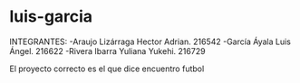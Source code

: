 # luis-garcia
INTEGRANTES:
-Araujo Lizárraga Hector Adrian. 216542
-García Áyala Luis Ángel. 216622
-Rivera Ibarra Yuliana Yukehi. 216729

El proyecto correcto es el que dice encuentro futbol
